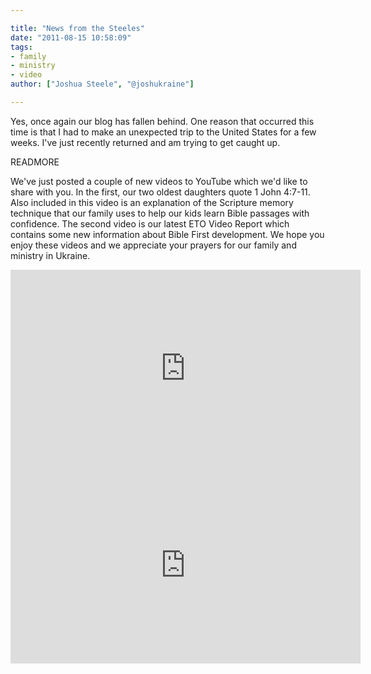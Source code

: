 ```yaml
---

title: "News from the Steeles"
date: "2011-08-15 10:58:09"
tags:
- family
- ministry
- video
author: ["Joshua Steele", "@joshukraine"]

---
```


Yes, once again our blog has fallen behind. One reason that occurred this time is that I had to make an unexpected trip to the United States for a few weeks. I've just recently returned and am trying to get caught up.

READMORE

We've just posted a couple of new videos to YouTube which we'd like to share with you. In the first, our two oldest daughters quote 1 John 4:7-11. Also included in this video is an explanation of the Scripture memory technique that our family uses to help our kids learn Bible passages with confidence. The second video is our latest ETO Video Report which contains some new information about Bible First development. We hope you enjoy these videos and we appreciate your prayers for our family and ministry in Ukraine.

<iframe width="560" height="315" src="https://www.youtube.com/embed/EAanMSxoUCA" frameborder="0" allowfullscreen></iframe>

<iframe width="560" height="315" src="https://www.youtube.com/embed/L-V4f036lxU" frameborder="0" allowfullscreen></iframe>

